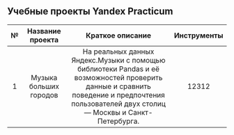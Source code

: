 ## Учебные проекты Yandex Practicum

| №               | Название проекта            | Краткое описание                     |  Инструменты                      |
| :--------------------: | :---------------------: |:---------------------------:| :---------------------------: |
| 1  | Музыка больших городов  | На реальных данных Яндекс.Музыки c помощью библиотеки Pandas и её возможностей проверить данные и сравнить поведение и предпочтения пользователей двух столиц — Москвы и Санкт-Петербурга. |  12312                        |

